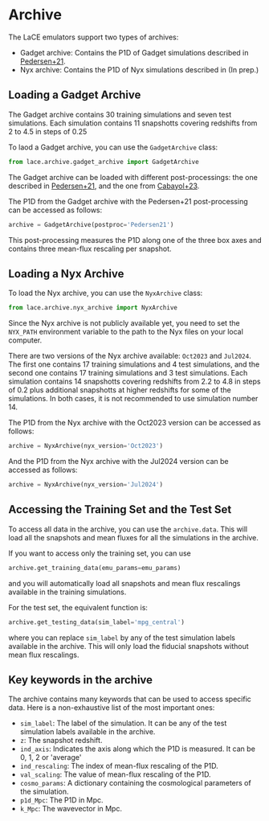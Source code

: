 # Archive

The LaCE emulators support two types of archives:
- Gadget archive: Contains the P1D of Gadget simulations described in [Pedersen+21](https://arxiv.org/abs/2011.15127).  
- Nyx archive: Contains the P1D of Nyx simulations described in (In prep.)

## Loading a Gadget Archive
The Gadget archive contains 30 training simulations and seven test simulations. Each simulation contains 11 snapshotts covering redshifts from 2 to 4.5 in steps of 0.25

To laod a Gadget archive, you can use the `GadgetArchive` class:
```python
from lace.archive.gadget_archive import GadgetArchive
```
The Gadget archive can be loaded with different post-processings: the one described in [Pedersen+21](https://arxiv.org/abs/2011.15127), and the one from [Cabayol+23](https://arxiv.org/abs/2305.19064).

The P1D from the Gadget archive with the Pedersen+21 post-processing can be accessed as follows:
```python
archive = GadgetArchive(postproc='Pedersen21')
```
This post-processing measures the P1D along one of the three box axes and contains three mean-flux rescaling per snapshot.

## Loading a Nyx Archive
To load the Nyx archive, you can use the `NyxArchive` class:
```python
from lace.archive.nyx_archive import NyxArchive
```
Since the Nyx archive is not publicly available yet, you need to set the `NYX_PATH` environment variable to the path to the Nyx files on your local computer.

There are two versions of the Nyx archive available: `Oct2023` and `Jul2024`. The first one contains 17 training simulations and 4 test simulations, and the second one contains 17 training simulations and 3 test simulations. Each simulation contains 14 snapshotts covering redshifts from 2.2 to 4.8 in steps of 0.2 plus additional snapshotts at higher redshifts for some of the simulations. In both cases, it is not recommended to use simulation number 14. 

The P1D from the Nyx archive with the Oct2023 version can be accessed as follows:
```python
archive = NyxArchive(nyx_version='Oct2023')
```
And the P1D from the Nyx archive with the Jul2024 version can be accessed as follows:
```python
archive = NyxArchive(nyx_version='Jul2024')
```

## Accessing the Training Set and the Test Set
To access all data in the archive, you can use the `archive.data`. This will load all the snapshots and mean fluxes for all the simulations in the archive. 

If you want to access only the training set, you can use 
```python
archive.get_training_data(emu_params=emu_params)
```
and you will automatically load all snapshots and mean flux rescalings available in the training simulations.  

For the test set, the equivalent function is:
```python
archive.get_testing_data(sim_label='mpg_central')
```
where you can replace `sim_label` by any of the test simulation labels available in the archive. This will only load the fiducial snapshots without mean flux rescalings. 

## Key keywords in the archive
The archive contains many keywords that can be used to access specific data. Here is a non-exhaustive list of the most important ones:

- `sim_label`: The label of the simulation. It can be any of the test simulation labels available in the archive.
- `z`: The snapshot redshift.
- `ind_axis`: Indicates the axis along which the P1D is measured. It can be 0, 1, 2 or 'average'
- `ind_rescaling`: The index of mean-flux rescaling of the P1D.
- `val_scaling`: The value of mean-flux rescaling of the P1D.
- `cosmo_params`: A dictionary containing the cosmological parameters of the simulation.
- `p1d_Mpc`: The P1D in Mpc.
- `k_Mpc`: The wavevector in Mpc.
 